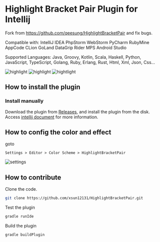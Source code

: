 # Highlight Bracket Pair Plugin for Intellij

Fork from https://github.com/qeesung/HighlightBracketPair and fix bugs.

Compatible with: IntelliJ IDEA  PhpStorm  WebStorm  PyCharm  RubyMine  AppCode  CLion  GoLand  DataGrip  Rider  MPS  Android Studio

Supported Languages: Java, Groovy, Kotlin, Scala, Haskell, Python, JavaScript, TypeScript, Golang, Ruby, Erlang, Rust, Html, Xml, Json, Css...

![highlight](https://github.com/xsun12131/HighlightBracketPair/blob/master/images/highlight-java.gif)
![highlight](https://github.com/xsun12131/HighlightBracketPair/blob/master/images/highlight-go.gif)
![hightlight](https://github.com/xsun12131/HighlightBracketPair/blob/master/images/highlight-xml.gif)

## How to install the plugin

### Install manually

Download the plugin from [Releases](https://github.com/xsun12131/HighlightBracketPair/releases), and install the plugin from the disk. Access [intellij document](https://www.jetbrains.com/help/idea/installing-updating-and-uninstalling-repository-plugins.html) for more information.


## How to config the color and effect

goto 

```
Settings > Editor > Color Scheme > HighlightBracketPair
```

![settings](https://github.com/xsun12131/HighlightBracketPair/blob/master/images/settings.jpeg)


## How to contribute

Clone the code.

```bash
git clone https://github.com/xsun12131/HighlightBracketPair.git
```

Test the plugin
```bash
gradle runIde
```

Build the plugin
```bash
gradle buildPlugin
```


